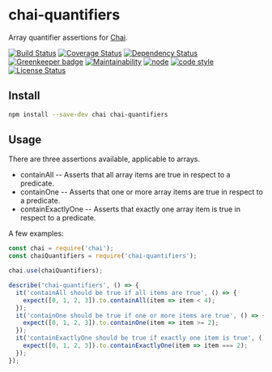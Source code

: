 # chai-quantifiers

Array quantifier assertions for [Chai](https://www.npmjs.com/package/chai).

[![Build Status](https://travis-ci.org/frankthelen/chai-quantifiers.svg?branch=master)](https://travis-ci.org/frankthelen/chai-quantifiers)
[![Coverage Status](https://coveralls.io/repos/github/frankthelen/chai-quantifiers/badge.svg?branch=master)](https://coveralls.io/github/frankthelen/chai-quantifiers?branch=master)
[![Dependency Status](https://gemnasium.com/badges/github.com/frankthelen/chai-quantifiers.svg)](https://gemnasium.com/github.com/frankthelen/chai-quantifiers)
[![Greenkeeper badge](https://badges.greenkeeper.io/frankthelen/chai-quantifiers.svg)](https://greenkeeper.io/)
[![Maintainability](https://api.codeclimate.com/v1/badges/2b21f79b2657870c146f/maintainability)](https://codeclimate.com/github/frankthelen/chai-quantifiers/maintainability)
[![node](https://img.shields.io/node/v/chai-quantifiers.svg)]()
[![code style](https://img.shields.io/badge/code_style-airbnb-brightgreen.svg)](https://github.com/airbnb/javascript)
[![License Status](http://img.shields.io/npm/l/chai-quantifiers.svg)]()

## Install

```bash
npm install --save-dev chai chai-quantifiers
```

## Usage

There are three assertions available, applicable to arrays.
 * containAll -- Asserts that all array items are true in respect to a predicate.
 * containOne -- Asserts that one or more array items are true in respect to a predicate.
 * containExactlyOne -- Asserts that exactly one array item is true in respect to a predicate.

A few examples:
```javascript
const chai = require('chai');
const chaiQuantifiers = require('chai-quantifiers');

chai.use(chaiQuantifiers);

describe('chai-quantifiers', () => {
  it('containAll should be true if all items are true', () => {
    expect([0, 1, 2, 3]).to.containAll(item => item < 4);
  });
  it('containOne should be true if one or more items are true', () => {
    expect([0, 1, 2, 3]).to.containOne(item => item >= 2);
  });
  it('containExactlyOne should be true if exactly one item is true', () => {
    expect([0, 1, 2, 3]).to.containExactlyOne(item => item === 2);
  });
});
```
